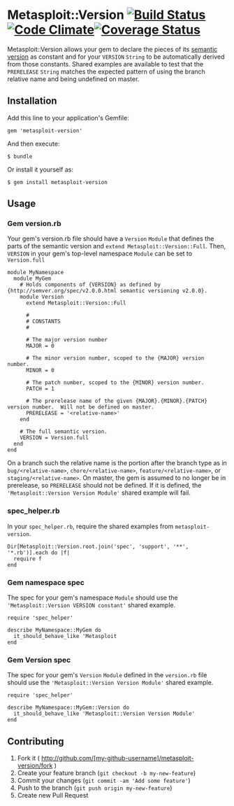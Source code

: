 # Metasploit::Version [![Build Status](https://travis-ci.org/rapid7/metasploit-version.svg)](https://travis-ci.org/rapid7/metasploit-version)[![Code Climate](https://codeclimate.com/github/rapid7/metasploit-version.png)](https://codeclimate.com/github/rapid7/metasploit-version)[![Coverage Status](https://coveralls.io/repos/rapid7/metasploit-version/badge.png)](https://coveralls.io/r/rapid7/metasploit-version)

Metasploit::Version allows your gem to declare the pieces of its [semantic version](semver.org) as constant and for
your `VERSION` `String` to be automatically derived from those constants.  Shared examples are available to test that
the `PRERELEASE` `String` matches the expected pattern of using the branch relative name and being undefined on master.

## Installation

Add this line to your application's Gemfile:

    gem 'metasploit-version'

And then execute:

    $ bundle

Or install it yourself as:

    $ gem install metasploit-version

## Usage

### Gem version.rb

Your gem's version.rb file should have a `Version` `Module` that defines the parts of the semantic version and
`extend Metasploit::Version::Full`.  Then, `VERSION` in your gem's top-level namespace `Module` can be set to
`Version.full`

    module MyNamespace
      module MyGem
        # Holds components of {VERSION} as defined by {http://semver.org/spec/v2.0.0.html semantic versioning v2.0.0}.
        module Version
          extend Metasploit::Version::Full

          #
          # CONSTANTS
          #

          # The major version number
          MAJOR = 0

          # The minor version number, scoped to the {MAJOR} version number.
          MINOR = 0

          # The patch number, scoped to the {MINOR} version number.
          PATCH = 1

          # The prerelease name of the given {MAJOR}.{MINOR}.{PATCH} version number.  Will not be defined on master.
          PRERELEASE = '<relative-name>'
        end

        # The full semantic version.
        VERSION = Version.full
      end
    end

On a branch such the relative name is the portion after the branch type as in `bug/<relative-name>`,
`chore/<relative-name>`, `feature/<relative-name>`, or `staging/<relative-name>`.  On master, the gem is assumed to
no longer be in prerelease, so `PRERELEASE` should not be defined.  If it is defined, the
`'Metasploit::Version Version Module'` shared example will fail.

### spec_helper.rb

In your `spec_helper.rb`, require the shared examples from `metasploit-version`.

    Dir[Metasploit::Version.root.join('spec', 'support', '**', '*.rb')].each do |f|
      require f
    end

### Gem namespace spec

The spec for your gem's namespace `Module` should use the `'Metasploit::Version VERSION constant'` shared example.

    require 'spec_helper'

    describe MyNamespace::MyGem do
      it_should_behave_like 'Metasploit
    end

### Gem Version spec

The spec for your gem's `Version` `Module` defined in the `version.rb` file should use the
`'Metasploit::Version Version Module'` shared example.

    require 'spec_helper'

    describe MyNamespace::MyGem::Version do
      it_should_behave_like 'Metasploit::Version Version Module'
    end

## Contributing

1. Fork it ( http://github.com/[my-github-username]/metasploit-version/fork )
2. Create your feature branch (`git checkout -b my-new-feature`)
3. Commit your changes (`git commit -am 'Add some feature'`)
4. Push to the branch (`git push origin my-new-feature`)
5. Create new Pull Request

